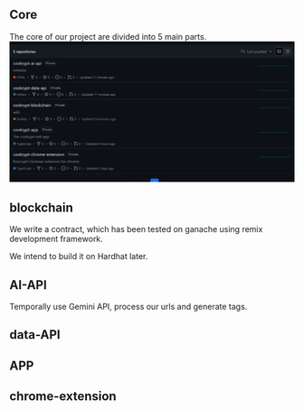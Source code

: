 ## Core 
The core of our project are divided into 5 main parts.
![alt text](image.png)

## blockchain
We write a contract, which has been tested on ganache using remix development framework.

We intend to build it on Hardhat later.

## AI-API

Temporally use Gemini API, process our urls and generate tags.

## data-API



## APP


## chrome-extension
